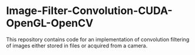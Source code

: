 # Image-Filter-Convolution-CUDA-OpenGL-OpenCV
This repository contains code for an implementation of convolution filtering of images either stored in files or acquired from a camera.
